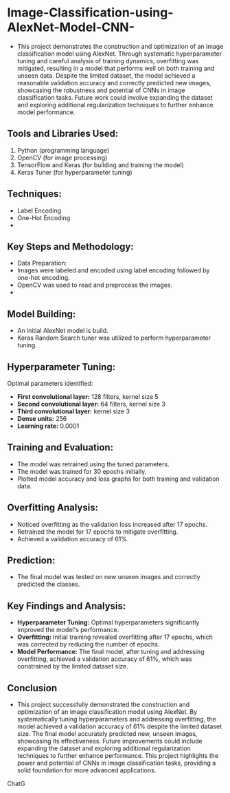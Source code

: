 # Image-Classification-using-AlexNet-Model-CNN-

* This project demonstrates the construction and optimization of an image classification model using AlexNet. Through systematic hyperparameter tuning and careful analysis of training dynamics, overfitting was mitigated, resulting in a model that performs well on both training and unseen data. Despite the limited dataset, the model achieved a reasonable validation accuracy and correctly predicted new images, showcasing the robustness and potential of CNNs in image classification tasks. Future work could involve expanding the dataset and exploring additional regularization techniques to further enhance model performance.

## Tools and Libraries Used:
1. Python (programming language)
2. OpenCV (for image processing)
3. TensorFlow and Keras (for building and training the model)
4. Keras Tuner (for hyperparameter tuning)
 
## Techniques:
 * Label Encoding
 * One-Hot Encoding
 *  
## Key Steps and Methodology:

 * Data Preparation:
 * Images were labeled and encoded using label encoding followed by one-hot encoding.
 * OpenCV was used to read and preprocess the images.
 * 
## Model Building:

* An initial AlexNet model is build.
* Keras Random Search tuner was utilized to perform hyperparameter tuning.

## Hyperparameter Tuning:

Optimal parameters identified:

* **First convolutional layer:** 128 filters, kernel size 5
* **Second convolutional layer:** 64 filters, kernel size 3
* **Third convolutional layer:** kernel size 3
* **Dense units:** 256
* **Learning rate:** 0.0001
  
## Training and Evaluation:

 * The model was retrained using the tuned parameters.
 * The model was trained for 30 epochs initially.
 * Plotted model accuracy and loss graphs for both training and validation data.

## Overfitting Analysis:

* Noticed overfitting as the validation loss increased after 17 epochs.
* Retrained the model for 17 epochs to mitigate overfitting.
* Achieved a validation accuracy of 61%.

## Prediction:

* The final model was tested on new unseen images and correctly predicted the classes.

## Key Findings and Analysis:

* **Hyperparameter Tuning:** Optimal hyperparameters significantly improved the model's performance.
* **Overfitting:** Initial training revealed overfitting after 17 epochs, which was corrected by reducing the number of epochs.
* **Model Performance:** The final model, after tuning and addressing overfitting, achieved a validation accuracy of 61%, which was constrained by the limited dataset size.

## Conclusion

* This project successfully demonstrated the construction and optimization of an image classification model using AlexNet. By systematically tuning hyperparameters and addressing overfitting, the model achieved a validation accuracy of 61% despite the limited dataset size. The final model accurately predicted new, unseen images, showcasing its effectiveness. Future improvements could include expanding the dataset and exploring additional regularization techniques to further enhance performance. This project highlights the power and potential of CNNs in image classification tasks, providing a solid foundation for more advanced applications.












ChatG
